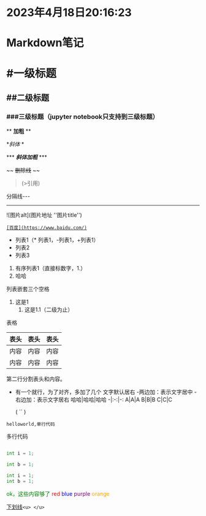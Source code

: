 # 2023年4月18日20:16:23
# Markdown笔记

# #一级标题
## ##二级标题
### ###三级标题（jupyter notebook只支持到三级标题）


** **加粗** **

**斜体* *

*** ***斜体加粗*** ***

~~ ~~删除线~~ ~~

> (>引用)

分隔线---

---

![图片alt](图片地址 ''图片title'')

[`[百度](https://www.baidu.com/)`](https://www.baidu.com/)

* 列表1（* 列表1，-列表1，+列表1）
* 列表2
* 列表3

1. 有序列表1（直接标数字，1.）
2. 哈哈

列表嵌套三个空格
1. 这是1
   1. 这是1.1（二级为止）
      

 表格


 表头|表头|表头
---|:--:|---:
内容|内容|内容
内容|内容|内容

第二行分割表头和内容。
- 有一个就行，为了对齐，多加了几个
文字默认居右
-两边加：表示文字居中
-右边加：表示文字居右
哈哈|哈哈|哈哈
-|:-:|-:
A|A|A
B|B|B
C|C|C

  ( `` )

`helloworld,单行代码`


多行代码


``` python

int i = 1;

int b = 1;

```


``` python
int i = 1;
int b = 1;

```



<font color = green>ok，这些内容够了</font>
<font color = red >red</font>
<font color = blue >blue</font>
<font color = purple>purple</font>
<font color = orange >orange</font>

<u>下划线</u>`<u> </u>`

